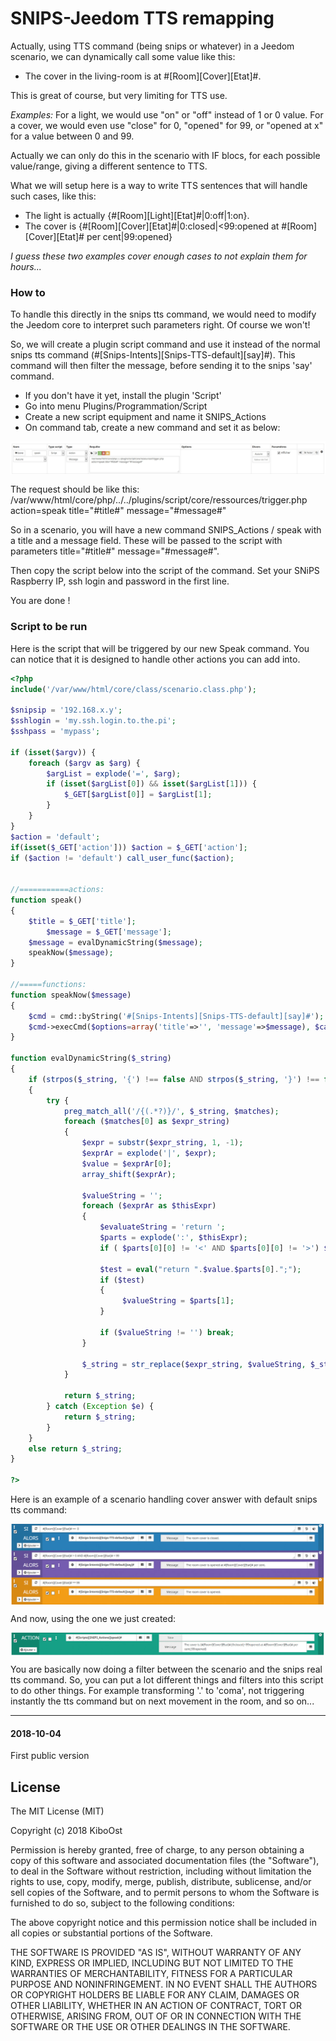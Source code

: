 


# SNIPS-Jeedom TTS remapping

Actually, using TTS command (being snips or whatever) in a Jeedom scenario, we can dynamically call some value like this:
- The cover in the living-room is at #[Room][Cover][Etat]#.

This is great of course, but very limiting for TTS use.

*Examples:*
For a light, we would use "on" or "off" instead of 1 or 0 value.
For a cover, we would even use "close" for 0, "opened" for 99, or "opened at x" for a value between 0 and 99.

Actually we can only do this in the scenario with IF blocs, for each possible value/range, giving a different sentence to TTS.

What we will setup here is a way to write TTS sentences that will handle such cases, like this:
- The light is actually {#[Room][Light][Etat]#|0:off|1:on}.
- The cover is {#[Room][Cover][Etat]#|0:closed|<99:opened at #[Room][Cover][Etat]# per cent|99:opened}

*I guess these two examples cover enough cases to not explain them for hours...*

### How to

To handle this directly in the snips tts command, we would need to modify the Jeedom core to interpret such parameters right. Of course we won't!

So, we will create a plugin script command and use it instead of the normal snips tts command (#[Snips-Intents][Snips-TTS-default][say]#). This command will then filter the message, before sending it to the snips 'say' command.

- If you don't have it yet, install the plugin 'Script'
- Go into menu Plugins/Programmation/Script
- Create a new script equipment and name it SNIPS_Actions
- On command tab, create a new command and set it as below:

<img align="center" src="assets/script_remap.jpg">

The request should be like this:
/var/www/html/core/php/../../plugins/script/core/ressources/trigger.php  action=speak title="#title#" message="#message#"

So in a scenario, you will have a new command SNIPS_Actions / speak with a title and a message field. These will be passed to the script with parameters title="#title#" message="#message#".

Then copy the script below into the script of the command. Set your SNiPS Raspberry IP, ssh login and password in the first line.

You are done !

### Script to be run
Here is the script that will be triggered by our new Speak command.
You can notice that it is designed to handle other actions you can add into.

```php
<?php
include('/var/www/html/core/class/scenario.class.php');

$snipsip = '192.168.x.y';
$sshlogin = 'my.ssh.login.to.the.pi';
$sshpass = 'mypass';

if (isset($argv)) {
	foreach ($argv as $arg) {
		$argList = explode('=', $arg);
		if (isset($argList[0]) && isset($argList[1])) {
			$_GET[$argList[0]] = $argList[1];
		}
	}
}
$action = 'default';
if(isset($_GET['action'])) $action = $_GET['action'];
if ($action != 'default') call_user_func($action);


//===========actions:
function speak()
{
	$title = $_GET['title'];
    	$message = $_GET['message'];
  	$message = evalDynamicString($message);
	speakNow($message);
}

//=====functions:
function speakNow($message)
{
  	$cmd = cmd::byString('#[Snips-Intents][Snips-TTS-default][say]#');
    $cmd->execCmd($options=array('title'=>'', 'message'=>$message), $cache=0);
}

function evalDynamicString($_string)
{
	if (strpos($_string, '{') !== false AND strpos($_string, '}') !== false)
	{
		try {
			preg_match_all('/{(.*?)}/', $_string, $matches);
			foreach ($matches[0] as $expr_string)
			{
				$expr = substr($expr_string, 1, -1);
				$exprAr = explode('|', $expr);
				$value = $exprAr[0];
				array_shift($exprAr);

				$valueString = '';
				foreach ($exprAr as $thisExpr)
				{
					$evaluateString = 'return ';
					$parts = explode(':', $thisExpr);
					if ( $parts[0][0] != '<' AND $parts[0][0] != '>') $parts[0] = '=='.$parts[0];

					$test = eval("return ".$value.$parts[0].";");
					if ($test)
					{
					     $valueString = $parts[1];
					}

					if ($valueString != '') break;
				}

				$_string = str_replace($expr_string, $valueString, $_string);
			}

			return $_string;
		} catch (Exception $e) {
			return $_string;
		}
	}
	else return $_string;
}

?>
```

Here is an example of a scenario handling cover answer with default snips tts command:

<img align="center" src="assets/scenario_before.jpg">

And now, using the one we just created:

<img align="center" src="assets/scenario_after.jpg">


You are basically now doing a filter between the scenario and the snips real tts command.
So, you can put a lot different things and filters into this script to do other things. For example transforming '.' to 'coma', not triggering instantly the tts command but on next movement in the room, and so on...

-----------------
#### 2018-10-04
First public version


## License

The MIT License (MIT)

Copyright (c) 2018 KiboOst

Permission is hereby granted, free of charge, to any person obtaining a copy
of this software and associated documentation files (the "Software"), to deal
in the Software without restriction, including without limitation the rights
to use, copy, modify, merge, publish, distribute, sublicense, and/or sell
copies of the Software, and to permit persons to whom the Software is
furnished to do so, subject to the following conditions:

The above copyright notice and this permission notice shall be included in all
copies or substantial portions of the Software.

THE SOFTWARE IS PROVIDED "AS IS", WITHOUT WARRANTY OF ANY KIND, EXPRESS OR
IMPLIED, INCLUDING BUT NOT LIMITED TO THE WARRANTIES OF MERCHANTABILITY,
FITNESS FOR A PARTICULAR PURPOSE AND NONINFRINGEMENT. IN NO EVENT SHALL THE
AUTHORS OR COPYRIGHT HOLDERS BE LIABLE FOR ANY CLAIM, DAMAGES OR OTHER
LIABILITY, WHETHER IN AN ACTION OF CONTRACT, TORT OR OTHERWISE, ARISING FROM,
OUT OF OR IN CONNECTION WITH THE SOFTWARE OR THE USE OR OTHER DEALINGS IN THE
SOFTWARE.
